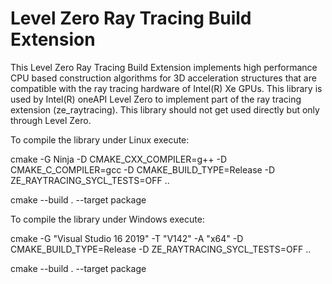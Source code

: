 
Level Zero Ray Tracing Build Extension
======================================

This Level Zero Ray Tracing Build Extension implements high
performance CPU based construction algorithms for 3D acceleration
structures that are compatible with the ray tracing hardware of
Intel(R) Xe GPUs. This library is used by Intel(R) oneAPI Level Zero
to implement part of the ray tracing extension (ze_raytracing). This
library should not get used directly but only through Level Zero.

To compile the library under Linux execute:

  cmake -G Ninja -D CMAKE_CXX_COMPILER=g++ -D CMAKE_C_COMPILER=gcc -D CMAKE_BUILD_TYPE=Release -D ZE_RAYTRACING_SYCL_TESTS=OFF ..

  cmake --build . --target package

To compile the library under Windows execute:

  cmake -G "Visual Studio 16 2019" -T "V142" -A "x64" -D CMAKE_BUILD_TYPE=Release -D ZE_RAYTRACING_SYCL_TESTS=OFF ..

  cmake --build . --target package


